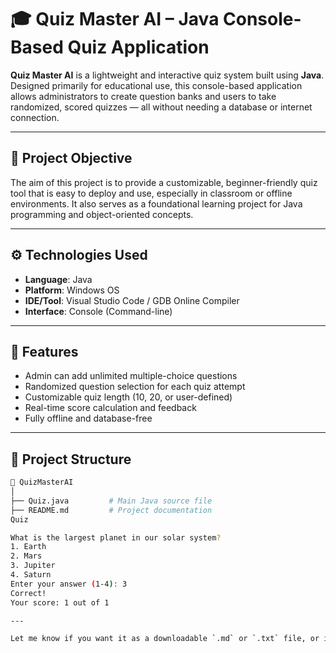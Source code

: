# 🎓 Quiz Master AI – Java Console-Based Quiz Application

**Quiz Master AI** is a lightweight and interactive quiz system built using **Java**. Designed primarily for educational use, this console-based application allows administrators to create question banks and users to take randomized, scored quizzes — all without needing a database or internet connection.

---

## 📌 Project Objective

The aim of this project is to provide a customizable, beginner-friendly quiz tool that is easy to deploy and use, especially in classroom or offline environments. It also serves as a foundational learning project for Java programming and object-oriented concepts.

---

## ⚙️ Technologies Used

- **Language**: Java  
- **Platform**: Windows OS  
- **IDE/Tool**: Visual Studio Code / GDB Online Compiler  
- **Interface**: Console (Command-line)

---

## 🧠 Features

- Admin can add unlimited multiple-choice questions  
- Randomized question selection for each quiz attempt  
- Customizable quiz length (10, 20, or user-defined)  
- Real-time score calculation and feedback  
- Fully offline and database-free

---

## 📂 Project Structure

```bash
📁 QuizMasterAI
│
├── Quiz.java         # Main Java source file
├── README.md         # Project documentation
Quiz

What is the largest planet in our solar system?
1. Earth
2. Mars
3. Jupiter
4. Saturn
Enter your answer (1-4): 3
Correct!
Your score: 1 out of 1

---

Let me know if you want it as a downloadable `.md` or `.txt` file, or if you'd like it customized for your GitHub repository or portfolio.
